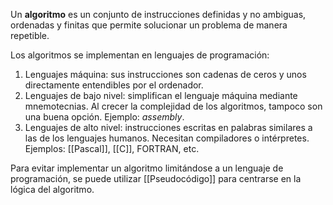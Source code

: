 Un **algoritmo** es un conjunto de instrucciones definidas y no ambiguas, ordenadas y finitas que permite solucionar un problema de manera repetible.

Los algoritmos se implementan en lenguajes de programación:

1. Lenguajes máquina: sus instrucciones son cadenas de ceros y unos directamente entendibles por el ordenador.
2. Lenguajes de bajo nivel: simplifican el lenguaje máquina mediante mnemotecnias. Al crecer la complejidad de los algoritmos, tampoco son una buena opción. Ejemplo: *assembly*.
3. Lenguajes de alto nivel: instrucciones escritas en palabras similares a las de los lenguajes humanos. Necesitan compiladores o intérpretes. Ejemplos: [[Pascal]], [[C]], FORTRAN, etc.

Para evitar implementar un algoritmo limitándose a un lenguaje de programación, se puede utilizar [[Pseudocódigo]] para centrarse en la lógica del algoritmo.
